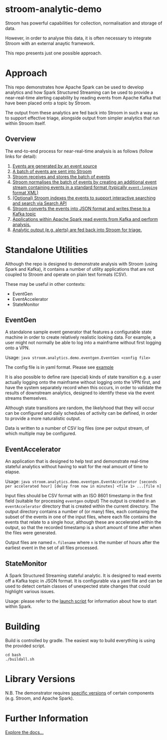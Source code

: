 # stroom-analytic-demo
Stroom has powerful capabilities for collection, normalisation and storage of data.

However, in order to analyse this data, it is often necessary to integrate Stroom with an external anaytic framework.

This repo presents just one possible approach.

# Approach
This repo demonstrates how Apache Spark can be used to develop analytics and how Spark Structured Streaming can be
used to provide a near-real-time alerting capability by reading events from Apache Kafka that have been placed onto a
topic by Stroom.

The output from these analytics are fed back into Stroom in such a way as to support effective triage, alongside output
from simpler analytics that run within Stroom itself.

## Overview
The end-to-end process for near-real-time analysis is as follows (follow links for detail):
1. [Events are generated by an event source](docs/generation.md)
1. [A batch of events are sent into Stroom](docs/post.md)
1. [Stroom receives and stores the batch of events](docs/rawstream.md)
1. [Stroom normalises the batch of events by creating an additional event stream containing events in a standard format 
(typically `event-logging` format XML)](docs/normalisation.md)
1. [(Optional) Stroom indexes the events to support interactive searching and search via Search API](docs/indexing.md)
1. [Stroom converts the events into JSON format and writes these to a Kafka topic](docs/kafkaproducer.md)
1. [Applications within Apache Spark read events from Kafka and perform analysis.](docs/analysis.md) 
1. [Analytic output (e.g. alerts) are fed back into Stroom for triage.](docs/analyticOutput.md)
 
# Standalone Utilities

Although the repo is designed to demonstrate analysis with Stroom (using Spark and Kafka), it contains a number of utility applications that are not
coupled to Stroom and operate on plain text formats (CSV).  

These may be useful in other contexts:
* EventGen
* EventAccelerator
* StateMonitor

## EventGen
A standalone sample event generator that features a configurable state machine in order to create relatively
realistic looking data.  For example, a user might not normally be able to log into a mainframe without first logging onto a VPN.

Usage: `java stroom.analytics.demo.eventgen.EventGen <config file>` 

The config file is in yaml format.  Please see [example](event-gen/src/main/resources/ueba.yml)

It is also possible to define rare (special) kinds of state transition e.g. a user actually logging
onto the mainframe without logging onto the VPN first, and have the system separately record when
this occurs, in order to validate the results of downstream analytics, designed to identify these
via the event streams themselves.

Although state transitions are random, the likelyhood that they will occur can be configured and
daily schedules of activity can be defined, in order to provide a more naturalistic output.

Data is written to a number of CSV log files (one per output stream, of which multiple may be configured.

## EventAccelerator
An application that is designed to help test and demonstrate real-time stateful analytics without having to wait for 
the real amount of time to elapse.

Usage: `java stroom.analytics.demo.eventgen.EventAccelerator [seconds per accelerated hour] [delay from now in minutes] <file 1> ...[file n]` 

Input files should be CSV format with an ISO 8601 timestamp in the first field (suitable for processing `eventgen` output)
The output is created in an `eventAccelerator` directory that is created within the current directory.
The output directory contains a number of (or many) files, each containing the subset of the events in one of the
input files, where each file contains the events that relate to a single hour, although these are accelerated within 
the output, so that the recorded timestamp is a short amount of time after when the files were generated.

Output files are named `n.filename` where `n` is the number of hours after the earliest event in the set of all files processed. 

## StateMonitor
A Spark Structured Streaming stateful analytic.  It is designed to read events off a Kafka topic in JSON format. 
It is configurable via a yaml file and can be used to detect certain classes of unexpected state changes that could highlight various issues. 

Usage: please refer to the [launch script](demonstrator/bash/startStateMonitor.sh) for information about how to start within Spark.

# Building
Build is controlled by gradle.  The easiest way to build everything is using the provided script.
```shell script
cd bash
./buildall.sh
```
# Library Versions
N.B. The demonstrator requires [specific versions](docs/Versions.md) of certain components (e.g. Stroom, and Apache Spark).

# Further Information 
[Explore the docs...](docs/Demonstrator.md)
